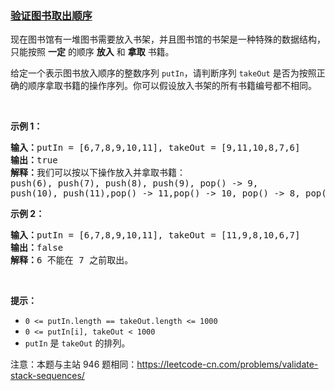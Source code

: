 ### [验证图书取出顺序](https://leetcode-cn.com/problems/zhan-de-ya-ru-dan-chu-xu-lie-lcof)

<p>现在图书馆有一堆图书需要放入书架，并且图书馆的书架是一种特殊的数据结构，只能按照 <strong>一定</strong> 的顺序 <strong>放入</strong> 和 <strong>拿取</strong> 书籍。</p>

<p>给定一个表示图书放入顺序的整数序列 <code>putIn</code>，请判断序列 <code>takeOut</code> 是否为按照正确的顺序拿取书籍的操作序列。你可以假设放入书架的所有书籍编号都不相同。</p>

<p>&nbsp;</p>

<p><strong>示例 1：</strong></p>

<pre>
<strong>输入：</strong>putIn = [6,7,8,9,10,11], takeOut = [9,11,10,8,7,6]
<strong>输出：</strong>true
<strong>解释：</strong>我们可以按以下操作放入并拿取书籍：
push(6), push(7), push(8), push(9), pop() -&gt; 9,
push(10), push(11),pop() -&gt; 11,pop() -&gt; 10, pop() -&gt; 8, pop() -&gt; 7, pop() -&gt; 6
</pre>

<p><strong>示例 2：</strong></p>

<pre>
<strong>输入：</strong>putIn = [6,7,8,9,10,11], takeOut = [11,9,8,10,6,7]
<strong>输出：</strong>false
<strong>解释：</strong>6 不能在 7 之前取出。
</pre>

<p>&nbsp;</p>

<p><strong>提示：</strong></p>

<ul>
	<li><code>0 &lt;= putIn.length == takeOut.length &lt;= 1000</code></li>
	<li><code>0 &lt;= putIn[i], takeOut &lt; 1000</code></li>
	<li><code>putIn</code> 是 <code>takeOut</code> 的排列。</li>
</ul>

<p>注意：本题与主站 946 题相同：<a href="https://leetcode-cn.com/problems/validate-stack-sequences/">https://leetcode-cn.com/problems/validate-stack-sequences/</a></p>

<p>&nbsp;</p>
